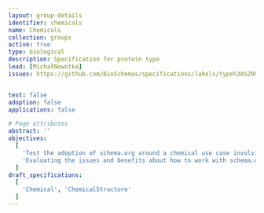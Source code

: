```yaml
---
layout: group-details
identifier: chemicals
name: Chemicals
collection: groups
active: true
type: biological
description: Specification for protein type
lead: [MichałNowotka]
issues: https://github.com/BioSchemas/specifications/labels/type%3A%20Chemistry


test: false
adoption: false
applications: false

# Page attributes
abstract: ''
objectives:
  [
    'Test the adoption of schema.org around a chemical use case involving chemical resources such as ChEMBL.',
    'Evaluating the issues and benefits about how to work with schema.org and Bioschemas.'
  ]
draft_specifications:
  [
    'Chemical', 'ChemicalStructure'
  ]
---
```

